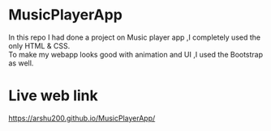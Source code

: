 # MusicPlayerApp

In this repo I had done a project on Music player app ,I completely used the only HTML &amp; CSS.
<br>
To make my webapp looks good with animation and UI ,I used the Bootstrap as well.

# Live web link

https://arshu200.github.io/MusicPlayerApp/

